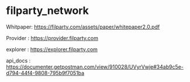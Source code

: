 # filparty_network

Whitpaper:  https://filparty.com/assets/paper/whitepaper2.0.pdf

Provider :  https://provider.filparty.com

explorer :  https://explorer.filparty.com

api_docs : https://documenter.getpostman.com/view/910028/UVyrVwje#34ab9c5e-d794-44f4-9808-795b9f7051ba
